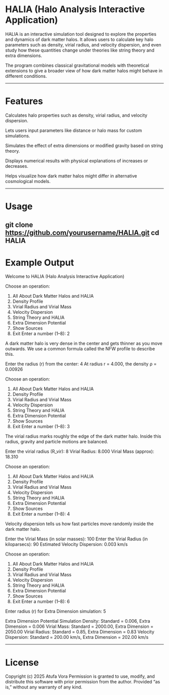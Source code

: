 # HALIA (Halo Analysis Interactive Application)

HALIA is an interactive simulation tool designed to explore the properties and dynamics of dark matter halos.
It allows users to calculate key halo parameters such as density, virial radius, and velocity dispersion, and even study how these quantities change under theories like string theory and extra dimensions.

The program combines classical gravitational models with theoretical extensions to give a broader view of how dark matter halos might behave in different conditions.

---

# Features

Calculates halo properties such as density, virial radius, and velocity dispersion.

Lets users input parameters like distance or halo mass for custom simulations.

Simulates the effect of extra dimensions or modified gravity based on string theory.

Displays numerical results with physical explanations of increases or decreases.

Helps visualize how dark matter halos might differ in alternative cosmological models.

---
# Usage
git clone https://github.com/yourusername/HALIA.git
cd HALIA
---
# Example Output 
Welcome to HALIA (Halo Analysis Interactive Application)

Choose an operation:
1. All About Dark Matter Halos and HALIA
2. Density Profile
3. Virial Radius and Virial Mass
4. Velocity Dispersion
5. String Theory and HALIA
6. Extra Dimension Potential
7. Show Sources
8. Exit
Enter a number (1–8): 2

A dark matter halo is very dense in the center and gets thinner as you move outwards.
We use a common formula called the NFW profile to describe this.

Enter the radius (r) from the center: 4
At radius r = 4.000, the density ρ = 0.00926


Choose an operation:
1. All About Dark Matter Halos and HALIA
2. Density Profile
3. Virial Radius and Virial Mass
4. Velocity Dispersion
5. String Theory and HALIA
6. Extra Dimension Potential
7. Show Sources
8. Exit
Enter a number (1–8): 3

The virial radius marks roughly the edge of the dark matter halo.
Inside this radius, gravity and particle motions are balanced.

Enter the virial radius (R_vir): 8
Virial Radius: 8.000
Virial Mass (approx): 18.310


Choose an operation:
1. All About Dark Matter Halos and HALIA
2. Density Profile
3. Virial Radius and Virial Mass
4. Velocity Dispersion
5. String Theory and HALIA
6. Extra Dimension Potential
7. Show Sources
8. Exit
Enter a number (1–8): 4

Velocity dispersion tells us how fast particles move randomly inside the dark matter halo.

Enter the Virial Mass (in solar masses): 100
Enter the Virial Radius (in kiloparsecs): 90
Estimated Velocity Dispersion: 0.003 km/s


Choose an operation:
1. All About Dark Matter Halos and HALIA
2. Density Profile
3. Virial Radius and Virial Mass
4. Velocity Dispersion
5. String Theory and HALIA
6. Extra Dimension Potential
7. Show Sources
8. Exit
Enter a number (1–8): 6

Enter radius (r) for Extra Dimension simulation: 5

Extra Dimension Potential Simulation
Density: Standard = 0.006, Extra Dimension = 0.006
Virial Mass: Standard = 2000.00, Extra Dimension = 2050.00
Virial Radius: Standard = 0.85, Extra Dimension = 0.83
Velocity Dispersion: Standard = 200.00 km/s, Extra Dimension = 202.00 km/s

---

# License

Copyright (c) 2025 Atufa Vora
Permission is granted to use, modify, and distribute this software with prior permission from the author.
Provided “as is,” without any warranty of any kind.
